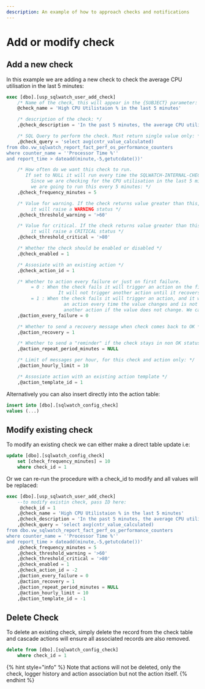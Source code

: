 ```yaml
---
description: An example of how to approach checks and notifications
---
```


# Add or modify check

## Add a new check

In this example we are adding a new check to check the average CPU utilisation in the last 5 minutes:

```sql
exec [dbo].[usp_sqlwatch_user_add_check]
    /* Name of the check, this will appear in the {SUBJECT} parameter: */
    @check_name = 'High CPU Utilistaion % in the last 5 minutes'

    /* description of the check: */
    ,@check_description = 'In the past 5 minutes, the average CPU utilistaion was higher than expected'

    /* SQL Query to perform the check. Must return single value only: */
    ,@check_query = 'select avg(cntr_value_calculated) 
from dbo.vw_sqlwatch_report_fact_perf_os_performance_counters
where counter_name = ''Processor Time %''
and report_time > dateadd(minute,-5,getutcdate())'

    /* How often do we want this check to run.
       If set to NULL it will run every time the SQLWATCH-INTERNAL-CHECKS job runs: 
         Since we are checking for the CPU utilisation in the last 5 minutes, 
         we are going to run this every 5 minutes: */
    ,@check_frequency_minutes = 5

    /* Value for warning. If the check returns value greater than this, 
         it will raise a WARNING status */
    ,@check_threshold_warning = '>60'

    /* Value for critical. If the check returns value greater than this, 
         it will raise a CRITICAL status */
    ,@check_threshold_critical = '>80'

    /* Whether the check should be enabled or disabled */
    ,@check_enabled = 1

    /* Assosiate with an existing action */
    ,@check_action_id = 1

    /* Whether to action every failure or just on first failure.
         = 0 : When the check fails it will trigger an action on the first failure. 
                   It will not trigger another action until it recovers back to OK and fails again
         = 1 : When the check fails it will trigger an action, and it will be triggering
                     an action every time the value changes and is not OK. It will NOT trigger
                     another action if the value does not change. We can use "reminders" for that */
    ,@action_every_failure = 0

    /* Whether to send a recovery message when check comes back to OK */
    ,@action_recovery = 1

    /* Whether to send a "reminder" if the check stays in non OK status */
    ,@action_repeat_period_minutes = NULL

    /* Limit of messages per hour, for this check and action only: */
    ,@action_hourly_limit = 10

    /* Assosiate action with an existing action template */
    ,@action_template_id = 1
```

Alternatively you can also insert directly into the action table:

```sql
insert into [dbo].[sqlwatch_config_check]
values (...)
```

## Modify existing check

To modify an existing check we can either make a direct table update i.e:

```sql
update [dbo].[sqlwatch_config_check]
    set [check_frequency_minutes] = 10
    where check_id = 1
```

Or we can re-run the procedure with a check\_id to modify and all values will be replaced:

```sql
exec [dbo].[usp_sqlwatch_user_add_check]
    --to modify existin check, pass ID here:
     @check_id = 1
    ,@check_name = 'High CPU Utilistaion % in the last 5 minutes'
    ,@check_description = 'In the past 5 minutes, the average CPU utilistaion was higher than expected'
    ,@check_query = 'select avg(cntr_value_calculated) 
from dbo.vw_sqlwatch_report_fact_perf_os_performance_counters
where counter_name = ''Processor Time %''
and report_time > dateadd(minute,-5,getutcdate())'
    ,@check_frequency_minutes = 5
    ,@check_threshold_warning = '>60'
    ,@check_threshold_critical = '>80'
    ,@check_enabled = 1
    ,@check_action_id = -2
    ,@action_every_failure = 0
    ,@action_recovery = 1
    ,@action_repeat_period_minutes = NULL
    ,@action_hourly_limit = 10
    ,@action_template_id = -1
```

## Delete Check

To delete an existing check, simply delete the record from the check table and cascade actions will ensure all associated records are also removed.

```sql
delete from [dbo].[sqlwatch_config_check]
    where check_id = 1
```

{% hint style="info" %}
Note that actions will not be deleted, only the check, logger history and action association but not the action itself.
{% endhint %}

